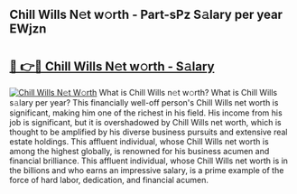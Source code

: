 ## Chill Wills N𝚎t w𝚘rth - Part-sPz S𝚊lary per year EWjzn

# <h2><a href="http://gc0dvbl.nevu.top/?p=Chill+Wills">🔗 👉🔴 Chill Wills N𝚎t w𝚘rth - S𝚊lary</a></h2>

[![Chill Wills N𝚎t W𝚘rth](https://i.imgur.com/Oavwk0R.jpeg)](http://gc0dvbl.nevu.top/?p=Chill+Wills)
What is Chill Wills n𝚎t w𝚘rth? What is Chill Wills s𝚊lary per year?
This financially well-off person's Chill Wills net worth is significant, making him one of the richest in his field. His income from his job is significant, but it is overshadowed by Chill Wills net worth, which is thought to be amplified by his diverse business pursuits and extensive real estate holdings. This affluent individual, whose Chill Wills net worth is among the highest globally, is renowned for his business acumen and financial brilliance. This affluent individual, whose Chill Wills net worth is in the billions and who earns an impressive salary, is a prime example of the force of hard labor, dedication, and financial acumen.
